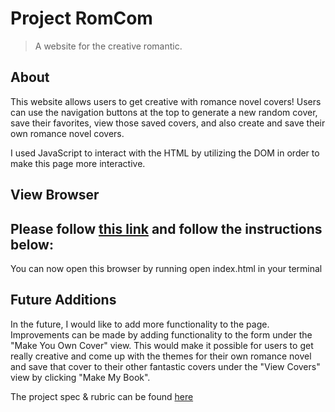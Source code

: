 # Project RomCom

> A website for the creative romantic.

About
--------

This website allows users to get creative with romance novel covers! Users can use the navigation buttons at the top to generate a new random cover, save their favorites, view those saved covers, and also create and save their own romance novel covers.

I used JavaScript to interact with the HTML by utilizing the DOM in order to make this page more interactive.

View Browser
-------------

Please follow [this link](https://github.com/natalia2103/romcom.git) and follow the instructions below:
  -
  


You can now open this browser by running open index.html in your terminal

Future Additions
--------------------

In the future, I would like to add more functionality to the page. Improvements can be made by adding functionality to the form under the "Make You Own Cover" view. This would make it possible for users to get really creative and come up with the themes for their own romance novel and save that cover to their other fantastic covers under the "View Covers" view by clicking "Make My Book".


The project spec & rubric can be found [here](https://frontend.turing.io/projects/module-1/romcom-pair.html)
